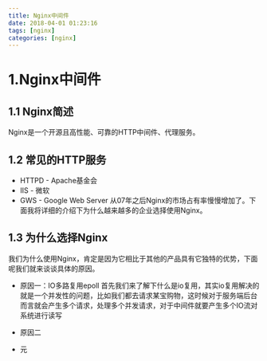 ```yaml
---
title: Nginx中间件
date: 2018-04-01 01:23:16
tags: [nginx]
categories: [nginx]
---
```

# 1.Nginx中间件
## 1.1 Nginx简述
Nginx是一个开源且高性能、可靠的HTTP中间件、代理服务。

## 1.2 常见的HTTP服务
- HTTPD - Apache基金会
- IIS - 微软
- GWS - Google Web Server
从07年之后Nginx的市场占有率慢慢增加了。下面我将详细的介绍下为什么越来越多的企业选择使用Nginx。

## 1.3 为什么选择Nginx
我们为什么使用Nginx，肯定是因为它相比于其他的产品具有它独特的优势，下面呢我们就来谈谈具体的原因。
- 原因一：IO多路复用epoll
首先我们来了解下什么是io复用，其实io复用解决的就是一个并发性的问题，比如我们都去请求某宝购物，这时候对于服务端后台而言就会产生多个请求，处理多个并发请求，对于中间件就要产生多个IO流对系统进行读写
- 原因二

- 元
